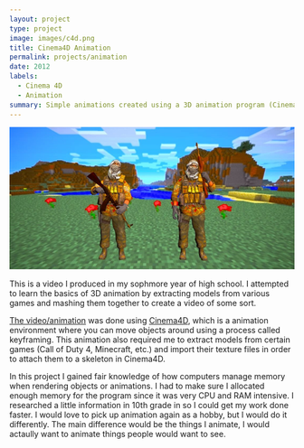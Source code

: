 ```yaml
---
layout: project
type: project
image: images/c4d.png
title: Cinema4D Animation
permalink: projects/animation
date: 2012
labels:
  - Cinema 4D
  - Animation
summary: Simple animations created using a 3D animation program (Cinema 4D).
---
```


<img class="ui medium right floated rounded image" src="../images/earlyVid.png">

This is a video I produced in my sophmore year of high school. I attempted to learn the basics of 3D animation by extracting models from various games and mashing them together to create a video of some sort.

[The video/animation](https://www.youtube.com/watch?v=9HMBhPT4rRE) was done using [Cinema4D](https://www.maxon.net/en/), which is a animation environment where you can move objects around using a process called keyframing. This animation also required me to extract models from certain games (Call of Duty 4, Minecraft, etc.) and import their texture files in order to attach them to a skeleton in Cinema4D.

In this project I gained fair knowledge of how computers manage memory when rendering objects or animations. I had to make sure I allocated enough memory for the program since it was very CPU and RAM intensive. I researched a little information in 10th grade in so I could get my work done faster. I would love to pick up animation again as a hobby, but I would do it differently. The main difference would be the things I animate, I would actaully want to animate things people would want to see.
